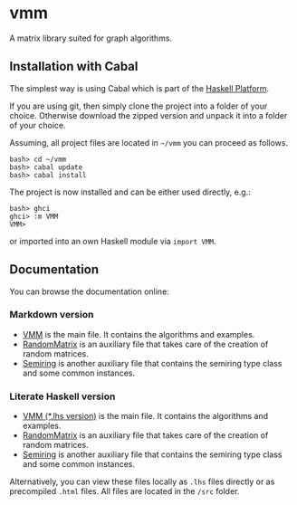 vmm
===

A matrix library suited for graph algorithms.

Installation with Cabal
-----------------------

The simplest way is using Cabal which is part of the
[Haskell Platform](http://www.haskell.org/platform/).

If you are using git, then simply clone the project into a folder of your choice.
Otherwise download the zipped version and unpack it into a folder of your choice.

Assuming, all project files are located in `~/vmm` you can proceed as follows.

~~~{.sh}
bash> cd ~/vmm
bash> cabal update
bash> cabal install
~~~

The project is now installed and can be either used directly, e.g.:

~~~{.sh}
bash> ghci
ghci> :m VMM
VMM>
~~~

or imported into an own Haskell module via `import VMM`.

Documentation
-------------

You can browse the documentation online:

### Markdown version

* [VMM](./src/VMM.md) 
  is the main file. It contains the algorithms and examples.
* [RandomMatrix](./src/RandomMatrix.md)
  is an auxiliary file that takes care of the creation of random matrices.
* [Semiring](./src/Semiring.md)
  is another auxiliary file that contains the semiring type class and some common instances.

### Literate Haskell version

* [VMM (*.lhs version)](./src/VMM.lhs) 
  is the main file. It contains the algorithms and examples.
* [RandomMatrix](./src/RandomMatrix.lhs)
  is an auxiliary file that takes care of the creation of random matrices.
* [Semiring](./src/Semiring.lhs)
  is another auxiliary file that contains the semiring type class and some common instances.

Alternatively, you can view these files locally as `.lhs` files directly or as precompiled
`.html` files. All files are located in the `/src` folder.
